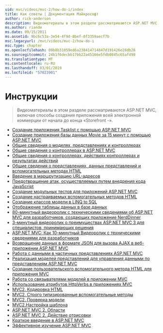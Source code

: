 ```yaml
---
uid: mvc/videos/mvc-2/how-do-i/index
title: Как советы | Документация Майкрософт
author: rick-anderson
description: Видеоматериалы в этом разделе рассматриваются ASP.NET MVC, включая способы создания «Storefront -» полностью коммерческую приложения от начала до конца.
ms.author: riande
ms.date: 09/15/2011
ms.assetid: 9bc6c53a-3e54-4f9d-8bef-0f3359aecf7b
msc.legacyurl: /mvc/videos/mvc-2/how-do-i
msc.type: chapter
ms.openlocfilehash: 09b8b31059ed6a238414714847d191426e28db28
ms.sourcegitcommit: 24b1f6decbb17bb22a45166e5fdb0845c65af498
ms.translationtype: MT
ms.contentlocale: ru-RU
ms.lasthandoff: 03/01/2019
ms.locfileid: "57023901"
---
```

<a name="how-do-i"></a>Инструкции
====================
> Видеоматериалы в этом разделе рассматриваются ASP.NET MVC, включая способы создания приложения всей электронной коммерции от начала до конца «Storefront -».


- [Создание приложения Tasklist с помощью ASP.NET MVC](creating-a-tasklist-application-with-aspnet-mvc.md)
- [Создание приложения базы данных Movie за 15 минут с помощью ASP.NET MVC](creating-a-movie-database-application-in-15-minutes-with-aspnet-mvc.md)
- [Общие сведения о моделях, представлениях и контроллерах](understanding-models-views-and-controllers.md)
- [Общие сведения о контроллерах в ASP.NET MVC](aspnet-mvc-controller-overview.md)
- [Общие сведения о контроллерах, действиях контроллерах и результатах действий](understanding-controllers-controller-actions-and-action-results.md)
- [Общие сведения о представлениях, данных представлений и вспомогательных методах HTML](understanding-views-view-data-and-html-helpers.md)
- [Введение в маршрутизацию URL-адресов](an-introduction-to-url-routing.md)
- [Предотвращение атак, осуществляемых путем внедрения кода JavaScript](preventing-javascript-injection-attacks.md)
- [Создание модульных тестов для приложений ASP.NET MVC](creating-unit-tests-for-aspnet-mvc-applications.md)
- [Создание настраиваемых вспомогательных методов HTML](creating-custom-html-helpers.md)
- [Создание классов модели в LINQ to SQL](creating-model-classes-with-linq-to-sql.md)
- [Отображение таблицы данных в базе данных](displaying-a-table-of-database-data.md)
- [80-минутный видеоролик с техническими сведениями об ASP.NET MVC для разработчиков, создающих приложение NerdDinner](what-is-aspnet-mvc-80-minute-technical-video-for-developers-building-nerddinner.md)
- [3-минутный видеоролик о преимуществах ASP.NET MVC 3 для специалистов, принимающих решения](why-aspnet-mvc-3-minute-overview-video-for-decision-makers.md)
- [ASP.NET MVC: Как 10-минутный Видеоролик с техническими сведениями для разработчиков](aspnet-mvc-how-10-minute-technical-video-for-developers.md)
- [Возвращение данных в формате JSON для вызова AJAX в веб-приложении ASP.NET MVC](how-do-i-return-json-formatted-data-for-an-ajax-call-in-an-aspnet-mvc-web-application.md)
- [Работа с данными в частичных представлениях ASP.NET MVC](how-do-i-work-with-data-in-aspnet-mvc-partial-views.md)
- [Реализация моделей представлений для управления данными по представлениям ASP.NET MVC](how-do-i-implement-view-models-to-manage-data-for-aspnet-mvc-views.md)
- [Создание пользовательского вспомогательного метода HTML для приложения MVC](how-do-i-create-a-custom-html-helper-for-an-mvc-application.md)
- [Работа со связывателями моделей в приложении MVC](how-do-i-work-with-model-binders-in-an-mvc-application.md)
- [Использование атрибутов HttpVerbs в приложениях MVC](how-do-i-use-httpverbs-attributes-in-an-mvc-application.md)
- [MVC2. Кодировка HTML](mvc2-html-encoding.md)
- [MVC2. Строго типизированные вспомогательные методы](mvc2-stronglytyped-helpers.md)
- [MVC2. Проверка модели](mvc2-model-validation.md)
- [ MVC2.Настройка шаблона](mvc2-template-customization.md)
- [ASP.NET MVC 2. Области](aspnet-mvc-2-areas.md)
- [ASP.NET MVC 2. Действие отрисовки](aspnet-mvc-2-render-action.md)
- [Краткое введение в ASP.NET MVC](5-minute-introduction-to-aspnet-mvc.md)
- [Эффективное изучение ASP.NET MVC](how-to-best-learn-asp-net-mvc.md)
